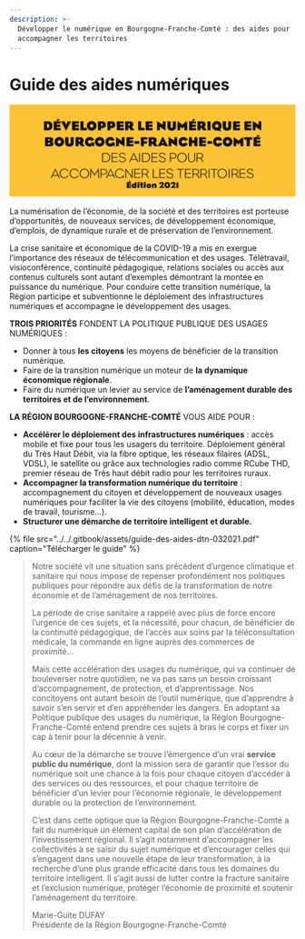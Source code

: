 ```yaml
---
description: >-
  Développer le numérique en Bourgogne-Franche-Comté : des aides pour
  accompagner les territoires
---
```


# Guide des aides numériques

![R&#xE9;gion Bourgogne-Franche-Comt&#xE9;](../../.gitbook/assets/guide-des-aides-numeriques-bfc.png)

La numérisation de l’économie, de la société et des territoires est porteuse d’opportunités, de nouveaux services, de développement économique, d’emplois, de dynamique rurale et de préservation de l’environnement. 

La crise sanitaire et économique de la COVID-19 a mis en exergue l’importance des réseaux de télécommunication et des usages. Télétravail, visioconférence, continuité pédagogique, relations sociales ou accès aux contenus culturels sont autant d’exemples démontrant la montée en puissance du numérique. Pour conduire cette transition numérique, la Région participe et subventionne le déploiement des infrastructures numériques et accompagne le développement des usages.

**TROIS PRIORITÉS** FONDENT LA POLITIQUE PUBLIQUE DES USAGES NUMÉRIQUES :

* Donner à tous **les citoyens** les moyens de bénéficier de la transition numérique.
* Faire de la transition numérique un moteur de **la dynamique économique régionale**.
* Faire du numérique un levier au service de **l’aménagement durable des territoires et de l’environnement**.

**LA RÉGION BOURGOGNE-FRANCHE-COMTÉ** VOUS AIDE POUR :

* **Accélérer le déploiement des infrastructures numériques** : accès mobile et fixe pour tous les usagers du territoire. Déploiement général du Très Haut Débit, via la fibre optique, les réseaux filaires \(ADSL, VDSL\), le satellite ou grâce aux technologies radio comme RCube THD, premier réseau de Très haut débit radio pour les territoires ruraux.
* **Accompagner la transformation numérique du territoire** : accompagnement du citoyen et développement de nouveaux usages numériques pour faciliter la vie des citoyens \(mobilité, éducation, modes de travail, tourisme…\).
* **Structurer une démarche de territoire intelligent et durable.**

{% file src="../../.gitbook/assets/guide-des-aides-dtn-032021.pdf" caption="Télécharger le guide" %}

> Notre société vit une situation sans précèdent d’urgence climatique et sanitaire qui nous impose de repenser profondément nos politiques publiques pour répondre aux défis de la transformation de notre économie et de l’aménagement de nos territoires.
>
> La période de crise sanitaire a rappelé avec plus de force encore l’urgence de ces sujets, et la nécessité, pour chacun, de bénéficier de la continuité pédagogique, de l’accès aux soins par la téléconsultation médicale, la commande en ligne auprès des commerces de proximité… 
>
> Mais cette accélération des usages du numérique, qui va continuer de bouleverser notre quotidien, ne va pas sans un besoin croissant d’accompagnement, de protection, et d’apprentissage. Nos concitoyens ont autant besoin de l’outil numérique, que d’apprendre à savoir s’en servir et d’en appréhender les dangers. En adoptant sa Politique publique des usages du numérique, la Région Bourgogne- Franche-Comté entend prendre ces sujets à bras le corps et fixer un cap à tenir pour la décennie à venir. 
>
> Au cœur de la démarche se trouve l’émergence d’un vrai **service public du numérique**, dont la mission sera de garantir que l’essor du numérique soit une chance à la fois pour chaque citoyen d’accéder à des services ou des ressources, et pour chaque territoire de bénéficier d’un levier pour l’économie régionale, le développement durable ou la protection de l’environnement. 
>
> C’est dans cette optique que la Région Bourgogne-Franche-Comté a fait du numérique un élément capital de son plan d’accélération de l’investissement régional. Il s’agit notamment d’accompagner les collectivités à se saisir du sujet numérique et d’encourager celles qui s’engagent dans une nouvelle étape de leur transformation, à la recherche d’une plus grande efficacité dans tous les domaines du territoire intelligent. Il s’agit aussi de lutter contre la fracture sanitaire et l’exclusion numérique, protéger l’économie de proximité et soutenir l’aménagement du territoire. 
>
> Marie-Guite DUFAY   
> Présidente de la Région Bourgogne-Franche-Comté



